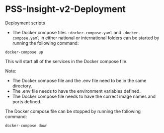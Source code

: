 # PSS-Insight-v2-Deployment

Deployment scripts

  

- The Docker compose files :  ```docker-compose.yaml```  and ```-docker-compose.yaml```  in either national or international folders can be started by running the following command:

```
docker-compose up

```

This will start all of the services in the Docker compose file. 

Note:
-   The Docker compose file and the .env file need to be in the same directory.
-   The .env file needs to have the environment variables defined.
-   The Docker compose file needs to have the correct image names and ports defined.

The Docker compose file can be stopped by running the following command:

```
docker-compose down
```
